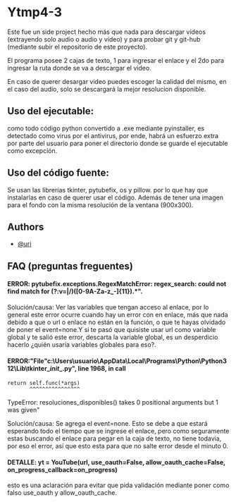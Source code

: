 
# Ytmp4-3

Este fue un side project hecho más que nada para descargar vídeos (extrayendo solo audio o audio y vídeo) y para probar git y git-hub (mediante subir el repositorio de este proyecto).

El programa posee 2 cajas de texto, 1 para ingresar el enlace y el 2do para ingresar la ruta donde se va a descargar el video.

En caso de querer desargar video puedes escoger la calidad del mismo, en el caso del audio, solo se descargará la mejor resolucion disponible.


## Uso del ejecutable:
como todo código python convertido a .exe mediante pyinstaller, es detectado como virus por el antivirus, por ende, habrá un esfuerzo extra por parte del usuario para poner el directorio donde se guarde el ejecutable como excepción.

## Uso del código fuente:
Se usan las librerías tkinter, pytubefix, os y pillow. por lo que hay que instalarlas en caso de querer usar el código. Además de tener una imagen para el fondo con la misma resolución de la ventana (900x300).
## Authors

- [@uri](https://www.github.com/U-r-i-05)


## FAQ (preguntas freguentes)

#### ERROR: pytubefix.exceptions.RegexMatchError: regex_search: could not find match for (?:v=|\/)([0-9A-Za-z_-]{11}).*".

Solución/causa: Ver las variables que tengan acceso al enlace, por lo general este error ocurre cuando hay un error con en enlace, más que nada debido a que o url o enlace no están en la función, o que te hayas olvidado de poner el event=none.Y si te pasó que quisiste usar url como variable global y te salió este error, descarta la variable global, es un desperdicio hacerlo ¿quién usaría variables globales para eso?.

#### ERROR:"File"c:\Users\usuario\AppData\Local\Programs\Python\Python312\Lib\tkinter\__init__.py", line 1968, in __call__
    return self.func(*args)
           ^^^^^^^^^^^^^^^^
TypeError: resoluciones_disponibles() takes 0 positional arguments but 1 was given"

Solución/causa: Se agrega el event=none. Esto se debe a que estará esperando todo el tiempo que se ingrese el enlace, pero como seguramente estas buscando el enlace para pegar en la caja de texto, no tiene todavia, por eso el error, así que esto esta para que no salte error desde el minuto 0.

#### DETALLE: yt = YouTube(url, use_oauth=False, allow_oauth_cache=False, on_progress_callback=on_progress)

esto es una aclaración para evitar que pida validación mediante poner como falso use_oauth y allow_oauth_cache.
